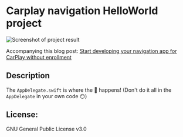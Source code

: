# Carplay navigation HelloWorld project
![Screenshot of project result](https://github.com/Svantulden/carplay-navigation/blob/master/readme_screenshot.png)

Accompanying this blog post: [Start developing your navigation app for CarPlay without enrollment](https://medium.com/@sandervantulden/start-developing-your-navigation-app-for-carplay-6e4c6c2b4e47)

## Description
The `AppDelegate.swift` is where the 🧙‍ happens! (Don't do it all in the `AppDelegate` in your own code 😶)

## License: 
GNU General Public License v3.0
